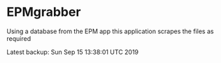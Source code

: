 # EPMgrabber
Using a database from the EPM app this application scrapes the files as required


Latest backup: Sun Sep 15 13:38:01 UTC 2019

